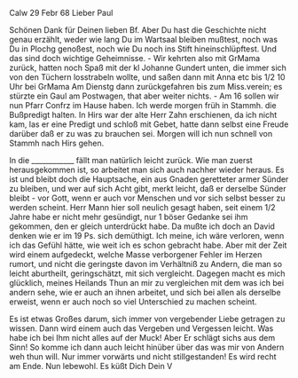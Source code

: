  Calw 29 Febr 68
Lieber Paul

Schönen Dank für Deinen lieben Bf. Aber Du hast die Geschichte nicht genau erzählt, weder wie lang Du im Wartsaal bleiben mußtest, noch was Du in Plochg genoßest, noch wie Du noch ins Stift hineinschlüpftest. Und das sind doch wichtige Geheimnisse. - Wir kehrten also mit GrMama zurück, hatten noch Spaß mit der kl Johanne Gundert unten, die immer sich von den Tüchern losstrabeln wollte, und saßen dann mit Anna etc bis 1/2 10 Uhr bei GrMama Am Dienstg dann zurückgefahren bis zum Miss.verein; es stürzte ein Gaul am Postwagen, that aber weiter nichts. - Am 16 sollen wir nun Pfarr Confrz im Hause haben. Ich werde morgen früh in Stammh. die Bußpredigt halten. In Hirs war der alte Herr Zahn erschienen, da ich nicht kam, las er eine Predigt und schloß mit Gebet, hatte dann selbst eine Freude darüber daß er zu was zu brauchen sei. Morgen will ich nun schnell von Stammh nach Hirs gehen.

In die ____________ fällt man natürlich leicht zurück. Wie man zuerst herausgekommen ist, so arbeitet man sich auch nachher wieder heraus. Es ist und bleibt doch die Hauptsache, ein aus Gnaden geretteter armer Sünder zu bleiben, und wer auf sich Acht gibt, merkt leicht, daß er derselbe Sünder bleibt - vor Gott, wenn er auch vor Menschen und vor sich selbst besser zu werden scheint. Herr Mann hier soll neulich gesagt haben, seit einem 1/2 Jahre habe er nicht mehr gesündigt, nur 1 böser Gedanke sei ihm gekommen, den er gleich unterdrückt habe. Da mußte ich doch an David denken wie er im 19 Ps. sich demüthigt. Ich meine, ich wäre verloren, wenn ich das Gefühl hätte, wie weit ich es schon gebracht habe. Aber mit der Zeit wird einem aufgedeckt, welche Masse verborgener Fehler im Herzen rumort, und nicht die geringste davon im Verhältniß zu Andern, die man so leicht aburtheilt, geringschätzt, mit sich vergleicht. Dagegen macht es mich glücklich, meines Heilands Thun an mir zu vergleichen mit dem was ich bei andern sehe, wie er auch an ihnen arbeitet, und sich bei allen als derselbe erweist, wenn er auch noch so viel Unterschied zu machen scheint.

Es ist etwas Großes darum, sich immer von vergebender Liebe getragen zu wissen. Dann wird einem auch das Vergeben und Vergessen leicht. Was habe ich bei Ihm nicht alles auf der Muck! Aber Er schlägt sichs aus dem Sinn! So komme ich dann auch leicht hinüber über das was mir von Andern weh thun will. Nur immer vorwärts und nicht stillgestanden! Es wird recht am Ende. Nun lebewohl. Es küßt Dich
 Dein V

